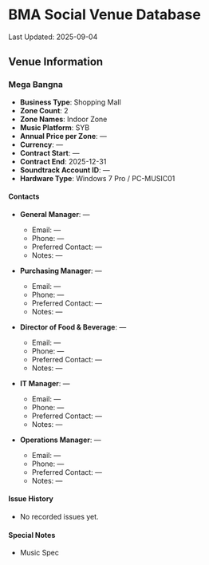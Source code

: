 # BMA Social Venue Database

Last Updated: 2025-09-04

## Venue Information

### Mega Bangna
- **Business Type**: Shopping Mall
- **Zone Count**: 2
- **Zone Names**: Indoor Zone
- **Music Platform**: SYB
- **Annual Price per Zone**: —
- **Currency**: —
- **Contract Start**: —
- **Contract End**: 2025-12-31
- **Soundtrack Account ID**: —
- **Hardware Type**: Windows 7 Pro / PC-MUSIC01

#### Contacts
- **General Manager**: —
  - Email: —
  - Phone: —
  - Preferred Contact: —
  - Notes: —

- **Purchasing Manager**: —
  - Email: —
  - Phone: —
  - Preferred Contact: —
  - Notes: —

- **Director of Food & Beverage**: —
  - Email: —
  - Phone: —
  - Preferred Contact: —
  - Notes: —

- **IT Manager**: —
  - Email: —
  - Phone: —
  - Preferred Contact: —
  - Notes: —

- **Operations Manager**: —
  - Email: —
  - Phone: —
  - Preferred Contact: —
  - Notes: —

#### Issue History
- No recorded issues yet.

#### Special Notes
- Music Spec
